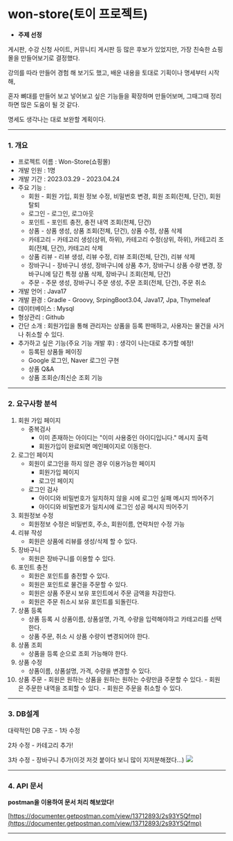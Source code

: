 # won-store(토이 프로젝트)

-   **주제 선정** 

게시판, 수강 신청 사이트, 커뮤니티 게시판 등 많은 후보가 있었지만, 가장 친숙한 쇼핑몰을 만들어보기로 결정했다.

강의를 따라 만들어 경험 해 보기도 했고, 배운 내용을 토대로 기획이나 명세부터 시작해,

혼자 뼈대를 만들어 보고 넣어보고 싶은 기능들을 확장하며 만들어보며, 그때그때 정리하면 많은 도움이 될 것 같다.

명세도 생각나는 대로 보완할 계획이다.

---

### **1\. 개요**

-   프로젝트 이름 : Won-Store(쇼핑몰)
-   개발 인원 : 1명
-   개발 기간 : 2023.03.29 - 2023.04.24
-   주요 기능 :  
    -   회원 - 회원 가입, 회원 정보 수정, 비밀번호 변경, 회원 조회(전체, 단건), 회원 탈퇴
    -   로그인 - 로그인, 로그아웃
    -   포인트 - 포인트 충전, 충전 내역 조회(전체, 단건)
    -   상품 - 상품 생성, 상품 조회(전체, 단건), 상품 수정, 상품 삭제
    -   카테고리 - 카테고리 생성(상위, 하위), 카테고리 수정(상위, 하위), 카테고리 조회(전체, 단건), 카테고리 삭제
    -   상품 리뷰 - 리뷰 생성, 리뷰 수정, 리뷰 조회(전체, 단건), 리뷰 삭제
    -   장바구니 - 장바구니 생성, 장바구니에 상품 추가, 장바구니 상품 수량 변경, 장바구니에 담긴 특정 상품 삭제, 장바구니 조회(전체, 단건)
    -   주문 - 주문 생성, 장바구니 주문 생성, 주문 조회(전체, 단건), 주문 취소
-   개발 언어 : Java17
-   개발 환경 : Gradle - Groovy, SrpingBoot3.04, Java17, Jpa, Thymeleaf
-   데이터베이스 : Mysql
-   형상관리 : Github
-   간단 소개 : 회원가입을 통해 관리자는 상품을 등록 판매하고, 사용자는 물건을 사거나 취소할 수 있다.
-   추가하고 싶은 기능(주요 기능 개발 후) : 생각이 나는대로 추가할 예정!
    -   등록된 상품들 페이징
    -   Google 로그인, Naver 로그인 구현
    -   상품 Q&A
    -   상품 조회순/최신순 조회 기능

---

### **2\. 요구사항 분석**

1.  회원 가입 페이지
    -   중복검사
        -   이미 존재하는 아이디는 "이미 사용중인 아이디입니다." 메시지 출력
        -   회원가입이 완료되면 메인페이지로 이동한다.
2.  로그인 페이지
    -   회원이 로그인을 하지 않은 경우 이용가능한 페이지
        -   회원가입 페이지
        -   로그인 페이지
    -   로그인 검사
        -   아이디와 비밀번호가 일치하지 않을 시에 로그인 실패 메시지 띄어주기
        -   아이디와 비밀번호가 일치시에 로그인 성공 메시지 띄어주기
3.  회원정보 수정
    -   회원정보 수정은 비밀번호, 주소, 회원이름, 연락처만 수정 가능
4.  리뷰 작성
    -   회원은 상품에 리뷰를 생성/삭제 할 수 있다.
5.  장바구니
    -   회원은 장바구니를 이용할 수 있다.
6.  포인트 충전
    -   회원은 포인트를 충전할 수 있다.
    -   회원은 포인트로 물건을 주문할 수 있다.
    -   회원은 상품 주문시 보유 포인트에서 주문 금액을 차감한다.
    -   회원은 주문 취소시 보유 포인트를 되돌린다.
7.  상품 등록
    -   상품 등록 시 상품이름, 상품설명, 가격, 수량을 입력해야하고 카테고리를 선택한다.
    -   상품 주문, 취소 시 상품 수량이 변경되어야 한다.
8.  상품 조회
    -   상품을 등록 순으로 조회 가능해야 한다.
9.  상품 수정
    -   상품이름, 상품설명, 가격, 수량을 변경할 수 있다.
10.  상품 주문
    -   회원은 원하는 상품을 원하는 원하는 수량만큼 주문할 수 있다.
    -   회원은 주문한 내역을 조회할 수 있다.
    -   회원은 주문을 취소할 수 있다.

---

### **3\. DB설계**

대략적인 DB 구조 - 1차 수정

2차 수정 - 카테고리 추가!

3차 수정 - 장바구니 추가(이것 저것 붙이다 보니 많이 지저분해졌다...)
![](https://img1.daumcdn.net/thumb/R1280x0/?scode=mtistory2&fname=https%3A%2F%2Fblog.kakaocdn.net%2Fdn%2FLmrGW%2FbtscBBUk25D%2FERtyfizZ6QepdFcR34agc1%2Fimg.png)

---

### **4\. API 문서**

**postman을 이용하여 문서 처리 해보았다!**

[https://documenter.getpostman.com/view/13712893/2s93Y5Qfmp](https://documenter.getpostman.com/view/13712893/2s93Y5Qfmp)


---


